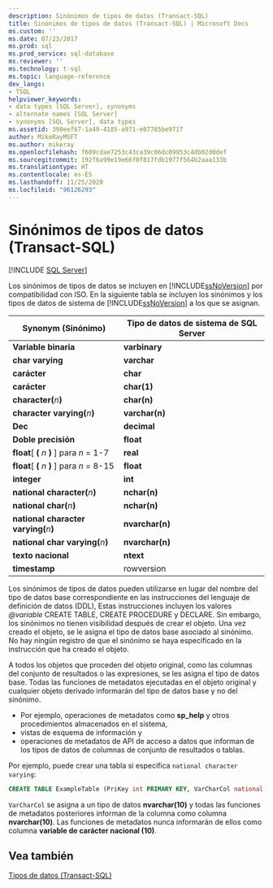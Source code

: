 ```yaml
---
description: Sinónimos de tipos de datos (Transact-SQL)
title: Sinónimos de tipos de datos (Transact-SQL) | Microsoft Docs
ms.custom: ''
ms.date: 07/23/2017
ms.prod: sql
ms.prod_service: sql-database
ms.reviewer: ''
ms.technology: t-sql
ms.topic: language-reference
dev_langs:
- TSQL
helpviewer_keywords:
- data types [SQL Server], synonyms
- alternate names [SQL Server]
- synonyms [SQL Server], data types
ms.assetid: 390eef67-1a49-4185-a971-e07765be9717
author: MikeRayMSFT
ms.author: mikeray
ms.openlocfilehash: f689cdae7253c43ca39c06dc09953c4db02d0def
ms.sourcegitcommit: 192f6a99e19e66f0f817fdb1977f564b2aaa133b
ms.translationtype: HT
ms.contentlocale: es-ES
ms.lasthandoff: 11/25/2020
ms.locfileid: "96126293"
---
```

# <a name="data-type-synonyms-transact-sql"></a>Sinónimos de tipos de datos (Transact-SQL)
[!INCLUDE [SQL Server](../../includes/applies-to-version/sqlserver.md)]

Los sinónimos de tipos de datos se incluyen en [!INCLUDE[ssNoVersion](../../includes/ssnoversion-md.md)] por compatibilidad con ISO. En la siguiente tabla se incluyen los sinónimos y los tipos de datos de sistema de [!INCLUDE[ssNoVersion](../../includes/ssnoversion-md.md)] a los que se asignan.
  
|Synonym (Sinónimo)|Tipo de datos de sistema de SQL Server|  
|---|---|
|**Variable binaria**|**varbinary**|  
|**char varying**|**varchar**|  
|**carácter**|**char**|  
|**carácter**|**char(1)**|  
|**character(**_n_**)**|**char(n)**|  
|**character varying(**_n_**)**|**varchar(n)**|  
|**Dec**|**decimal**|  
|**Doble precisión**|**float**|  
|**float**[ **(** _n_ **)** ] para _n_ = 1-7|**real**|  
|**float**[ **(** _n_ **)** ] para _n_ = 8-15|**float**|  
|**integer**|**int**|  
|**national character(**_n_**)**|**nchar(n)**|  
|**national char(**_n_**)**|**nchar(n)**|  
|**national character varying(**_n_**)**|**nvarchar(n)**|  
|**national char varying(**_n_**)**|**nvarchar(n)**|  
|**texto nacional**|**ntext**|  
|**timestamp**|rowversion|  
  
Los sinónimos de tipos de datos pueden utilizarse en lugar del nombre del tipo de datos base correspondiente en las instrucciones del lenguaje de definición de datos (DDL), Estas instrucciones incluyen los valores *\@variable* CREATE TABLE, CREATE PROCEDURE y DECLARE. Sin embargo, los sinónimos no tienen visibilidad después de crear el objeto. Una vez creado el objeto, se le asigna el tipo de datos base asociado al sinónimo. No hay ningún registro de que el sinónimo se haya especificado en la instrucción que ha creado el objeto.
  
A todos los objetos que proceden del objeto original, como las columnas del conjunto de resultados o las expresiones, se les asigna el tipo de datos base. Todas las funciones de metadatos ejecutadas en el objeto original y cualquier objeto derivado informarán del tipo de datos base y no del sinónimo.

* Por ejemplo, operaciones de metadatos como **sp_help** y otros procedimientos almacenados en el sistema,
* vistas de esquema de información y
* operaciones de metadatos de API de acceso a datos que informan de los tipos de datos de columnas de conjunto de resultados o tablas.
  
Por ejemplo, puede crear una tabla si especifica `national character varying`:
  
```sql
CREATE TABLE ExampleTable (PriKey int PRIMARY KEY, VarCharCol national character varying(10))  
```  
  
`VarCharCol` se asigna a un tipo de datos **nvarchar(10)** y todas las funciones de metadatos posteriores informan de la columna como columna **nvarchar(10)**. Las funciones de metadatos nunca informarán de ellos como columna **variable de carácter nacional (10)**.
  
## <a name="see-also"></a>Vea también
[Tipos de datos &#40;Transact-SQL&#41;](../../t-sql/data-types/data-types-transact-sql.md)
  
  
